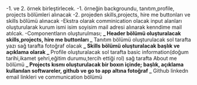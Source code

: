 -1. ve 2. örnek birleştirlecek.
-1. örneğin backgroundu, tanıtım,profile, projects bölümleri alınacak
-2. projeden skills,projects, hire me buttonları ve skills bölümü alınacak
-Ekstra olarak comminication olacak input alanları oluşturularak kurum ismi isim soyisim mail adresi alınarak kenndime mail atılcak.
-Componentların oluşturulması;
**_ Header bölümü oluşturalacak skills,projects, hire me buttonları
_** Tanıtım bölümü oluşturulacak sol tarafta yazı sağ tarafta fotoğraf olacak
**_ Skills bölümü oluşturalacak başlık ve açıklama olarak
_** Profile oluşturalacak sol tarafta basic information(doğum tarihi,ikamet şehri,eğitim durumu,tercih ettiği rol) sağ tarafta About me bölümü
**_ Projects kısmı oluşturulacak bir boxın içinde; başlık, açıklama kullanılan softwareler, github ve go to app altına fotoğraf
_** Github linkedn email linkleri ve communication bölümü
